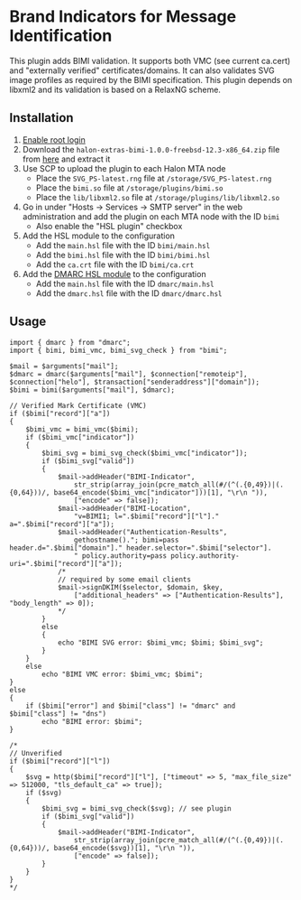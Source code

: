 # Brand Indicators for Message Identification

This plugin adds BIMI validation. It supports both VMC (see current ca.cert) and "externally verified" certificates/domains. It can also validates SVG image profiles as required by the BIMI specification. This plugin depends on libxml2 and its validation is based on a RelaxNG scheme.

## Installation

1. [Enable root login](https://support.halon.io/hc/en-us/articles/360000333929-Enable-root-login)
2. Download the `halon-extras-bimi-1.0.0-freebsd-12.3-x86_64.zip` file from [here](https://github.com/halon-extras/bimi/releases/tag/1.0.0) and extract it
2. Use SCP to upload the plugin to each Halon MTA node
	* Place the `SVG_PS-latest.rng` file at `/storage/SVG_PS-latest.rng`
	* Place the `bimi.so` file at `/storage/plugins/bimi.so`
	* Place the `lib/libxml2.so` file at `/storage/plugins/lib/libxml2.so`
3. Go in under "Hosts -> Services -> SMTP server" in the web administration and add the plugin on each MTA node with the ID `bimi`
	* Also enable the "HSL plugin" checkbox
4. Add the HSL module to the configuration
	* Add the `main.hsl` file with the ID `bimi/main.hsl`
	* Add the `bimi.hsl` file with the ID `bimi/bimi.hsl`
	* Add the `ca.crt` file with the ID `bimi/ca.crt`
5. Add the [DMARC HSL module](https://github.com/halon-extras/dmarc) to the configuration
	* Add the `main.hsl` file with the ID `dmarc/main.hsl`
	* Add the `dmarc.hsl` file with the ID `dmarc/dmarc.hsl`

## Usage

```
import { dmarc } from "dmarc";
import { bimi, bimi_vmc, bimi_svg_check } from "bimi";

$mail = $arguments["mail"];
$dmarc = dmarc($arguments["mail"], $connection["remoteip"], $connection["helo"], $transaction["senderaddress"]["domain"]);
$bimi = bimi($arguments["mail"], $dmarc);

// Verified Mark Certificate (VMC)
if ($bimi["record"]["a"])
{
	$bimi_vmc = bimi_vmc($bimi);
	if ($bimi_vmc["indicator"])
	{
		$bimi_svg = bimi_svg_check($bimi_vmc["indicator"]);
		if ($bimi_svg["valid"])
		{
			$mail->addHeader("BIMI-Indicator",
				str_strip(array_join(pcre_match_all(#/(^(.{0,49})|(.{0,64}))/, base64_encode($bimi_vmc["indicator"]))[1], "\r\n ")),
				["encode" => false]);
			$mail->addHeader("BIMI-Location",
				"v=BIMI1; l=".$bimi["record"]["l"]." a=".$bimi["record"]["a"]);
			$mail->addHeader("Authentication-Results",
				gethostname()."; bimi=pass header.d=".$bimi["domain"]." header.selector=".$bimi["selector"].
				" policy.authority=pass policy.authority-uri=".$bimi["record"]["a"]);
			/*
			// required by some email clients
			$mail->signDKIM($selector, $domain, $key,
				["additional_headers" => ["Authentication-Results"], "body_length" => 0]);
			*/
		}
		else
		{
			echo "BIMI SVG error: $bimi_vmc; $bimi; $bimi_svg";
		}
	}
	else
		echo "BIMI VMC error: $bimi_vmc; $bimi";
}
else
{
	if ($bimi["error"] and $bimi["class"] != "dmarc" and $bimi["class"] != "dns")
		echo "BIMI error: $bimi";
}

/*
// Unverified
if ($bimi["record"]["l"])
{
	$svg = http($bimi["record"]["l"], ["timeout" => 5, "max_file_size" => 512000, "tls_default_ca" => true]);
	if ($svg)
	{
		$bimi_svg = bimi_svg_check($svg); // see plugin
		if ($bimi_svg["valid"])
		{
			$mail->addHeader("BIMI-Indicator",
				str_strip(array_join(pcre_match_all(#/(^(.{0,49})|(.{0,64}))/, base64_encode($svg))[1], "\r\n ")),
				["encode" => false]);
		}
	}
}
*/
```

